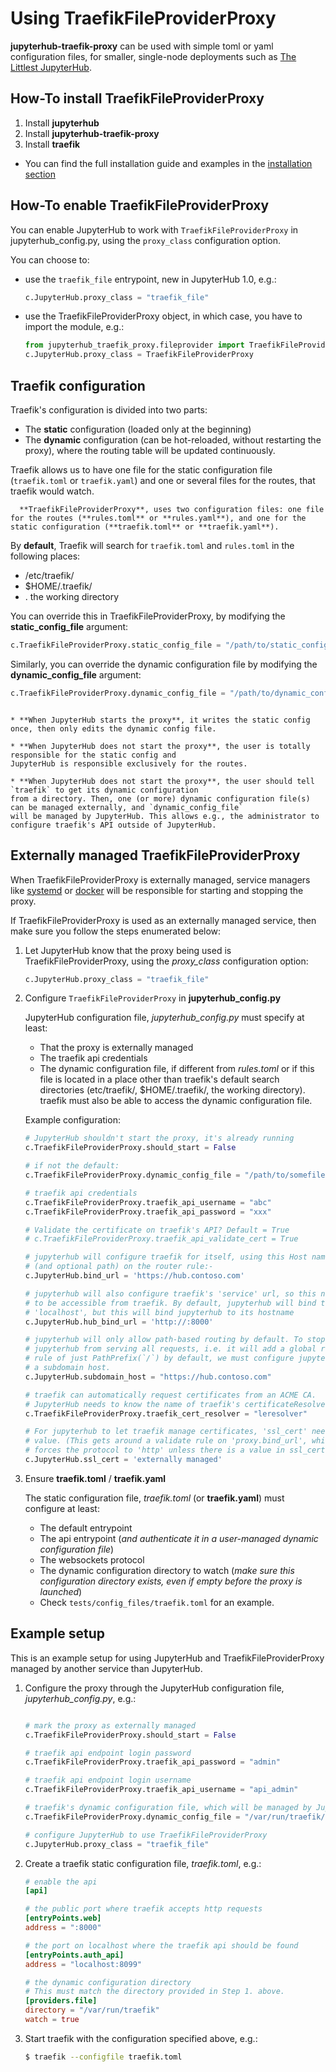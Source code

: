 # Using TraefikFileProviderProxy

**jupyterhub-traefik-proxy** can be used with simple toml or yaml configuration files, for smaller, single-node deployments such as
[The Littlest JupyterHub](https://tljh.jupyter.org).

## How-To install TraefikFileProviderProxy

1. Install **jupyterhub**
2. Install **jupyterhub-traefik-proxy**
3. Install **traefik**

- You can find the full installation guide and examples in the [installation section](install)

## How-To enable TraefikFileProviderProxy

You can enable JupyterHub to work with `TraefikFileProviderProxy` in jupyterhub_config.py, using the `proxy_class` configuration option.

You can choose to:

- use the `traefik_file` entrypoint, new in JupyterHub 1.0, e.g.:

  ```python
  c.JupyterHub.proxy_class = "traefik_file"
  ```

- use the TraefikFileProviderProxy object, in which case, you have to import the module, e.g.:

  ```python
  from jupyterhub_traefik_proxy.fileprovider import TraefikFileProviderProxy
  c.JupyterHub.proxy_class = TraefikFileProviderProxy
  ```

## Traefik configuration

Traefik's configuration is divided into two parts:

- The **static** configuration (loaded only at the beginning)
- The **dynamic** configuration (can be hot-reloaded, without restarting the proxy),
  where the routing table will be updated continuously.

Traefik allows us to have one file for the static configuration file (`traefik.toml` or `traefik.yaml`) and one or several files for the routes, that traefik would watch.

```{note}
  **TraefikFileProviderProxy**, uses two configuration files: one file for the routes (**rules.toml** or **rules.yaml**), and one for the static configuration (**traefik.toml** or **traefik.yaml**).
```

By **default**, Traefik will search for `traefik.toml` and `rules.toml` in the following places:

- /etc/traefik/
- $HOME/.traefik/
- . the working directory

You can override this in TraefikFileProviderProxy, by modifying the **static_config_file** argument:

```python
c.TraefikFileProviderProxy.static_config_file = "/path/to/static_config_filename.toml"
```

Similarly, you can override the dynamic configuration file by modifying the **dynamic_config_file** argument:

```python
c.TraefikFileProviderProxy.dynamic_config_file = "/path/to/dynamic_config_filename.toml"
```

```{note}

* **When JupyterHub starts the proxy**, it writes the static config once, then only edits the dynamic config file.

* **When JupyterHub does not start the proxy**, the user is totally responsible for the static config and
JupyterHub is responsible exclusively for the routes.

* **When JupyterHub does not start the proxy**, the user should tell `traefik` to get its dynamic configuration
from a directory. Then, one (or more) dynamic configuration file(s) can be managed externally, and `dynamic_config_file`
will be managed by JupyterHub. This allows e.g., the administrator to configure traefik's API outside of JupyterHub.

```

## Externally managed TraefikFileProviderProxy

When TraefikFileProviderProxy is externally managed, service managers like [systemd](https://www.freedesktop.org/wiki/Software/systemd/)
or [docker](https://www.docker.com/) will be responsible for starting and stopping the proxy.

If TraefikFileProviderProxy is used as an externally managed service, then make sure you follow the steps enumerated below:

1. Let JupyterHub know that the proxy being used is TraefikFileProviderProxy, using the _proxy_class_ configuration option:

   ```python
   c.JupyterHub.proxy_class = "traefik_file"
   ```

2. Configure `TraefikFileProviderProxy` in **jupyterhub_config.py**

   JupyterHub configuration file, _jupyterhub_config.py_ must specify at least:

   - That the proxy is externally managed
   - The traefik api credentials
   - The dynamic configuration file, if different from _rules.toml_ or if this
     file is located in a place other than traefik's default search directories
     (etc/traefik/, $HOME/.traefik/, the working directory). traefik must also
     be able to access the dynamic configuration file.

   Example configuration:

   ```python
   # JupyterHub shouldn't start the proxy, it's already running
   c.TraefikFileProviderProxy.should_start = False

   # if not the default:
   c.TraefikFileProviderProxy.dynamic_config_file = "/path/to/somefile.toml"

   # traefik api credentials
   c.TraefikFileProviderProxy.traefik_api_username = "abc"
   c.TraefikFileProviderProxy.traefik_api_password = "xxx"

   # Validate the certificate on traefik's API? Default = True
   # c.TraefikFileProviderProxy.traefik_api_validate_cert = True

   # jupyterhub will configure traefik for itself, using this Host name
   # (and optional path) on the router rule:-
   c.JupyterHub.bind_url = 'https://hub.contoso.com'

   # jupyterhub will also configure traefik's 'service' url, so this needs
   # to be accessible from traefik. By default, jupyterhub will bind to
   # 'localhost', but this will bind jupyterhub to its hostname
   c.JupyterHub.hub_bind_url = 'http://:8000'

   # jupyterhub will only allow path-based routing by default. To stop
   # jupyterhub from serving all requests, i.e. it will add a global router
   # rule of just PathPrefix(`/`) by default, we must configure jupyterhub as
   # a subdomain host.
   c.JupyterHub.subdomain_host = "https://hub.contoso.com"

   # traefik can automatically request certificates from an ACME CA.
   # JupyterHub needs to know the name of traefik's certificateResolver
   c.TraefikFileProviderProxy.traefik_cert_resolver = "leresolver"

   # For jupyterhub to let traefik manage certificates, 'ssl_cert' needs a
   # value. (This gets around a validate rule on 'proxy.bind_url', which
   # forces the protocol to 'http' unless there is a value in ssl_cert).
   c.JupyterHub.ssl_cert = 'externally managed'

   ```

3. Ensure **traefik.toml** / **traefik.yaml**

   The static configuration file, _traefik.toml_ (or **traefik.yaml**) must configure at least:

   - The default entrypoint
   - The api entrypoint (_and authenticate it in a user-managed dynamic configuration file_)
   - The websockets protocol
   - The dynamic configuration directory to watch
     (_make sure this configuration directory exists, even if empty before the proxy is launched_)
   - Check `tests/config_files/traefik.toml` for an example.

## Example setup

This is an example setup for using JupyterHub and TraefikFileProviderProxy managed by another service than JupyterHub.

1. Configure the proxy through the JupyterHub configuration file, _jupyterhub_config.py_, e.g.:

   ```python

   # mark the proxy as externally managed
   c.TraefikFileProviderProxy.should_start = False

   # traefik api endpoint login password
   c.TraefikFileProviderProxy.traefik_api_password = "admin"

   # traefik api endpoint login username
   c.TraefikFileProviderProxy.traefik_api_username = "api_admin"

   # traefik's dynamic configuration file, which will be managed by JupyterHub
   c.TraefikFileProviderProxy.dynamic_config_file = "/var/run/traefik/rules.toml"

   # configure JupyterHub to use TraefikFileProviderProxy
   c.JupyterHub.proxy_class = "traefik_file"
   ```

2. Create a traefik static configuration file, _traefik.toml_, e.g.:

   ```toml
   # enable the api
   [api]

   # the public port where traefik accepts http requests
   [entryPoints.web]
   address = ":8000"

   # the port on localhost where the traefik api should be found
   [entryPoints.auth_api]
   address = "localhost:8099"

   # the dynamic configuration directory
   # This must match the directory provided in Step 1. above.
   [providers.file]
   directory = "/var/run/traefik"
   watch = true
   ```

3. Start traefik with the configuration specified above, e.g.:
   ```bash
   $ traefik --configfile traefik.toml
   ```
